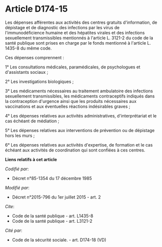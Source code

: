 # Article D174-15

Les dépenses afférentes aux activités des centres gratuits d'information, de dépistage et de diagnostic des infections par
les virus de l'immunodéficience humaine et des hépatites virales et des infections sexuellement transmissibles mentionnés à
l'article L. 3121-2 du code de la santé publique sont prises en charge par le fonds mentionné à l'article L. 1435-8 du même
code. 

Ces dépenses comprennent : 

1° Les consultations médicales, paramédicales, de psychologues et d'assistants sociaux ; 

2° Les investigations biologiques ; 

3° Les médicaments nécessaires au traitement ambulatoire des infections sexuellement transmissibles, les médicaments
contraceptifs indiqués dans la contraception d'urgence ainsi que les produits nécessaires aux vaccinations et aux éventuelles
réactions indésirables graves ; 

4° Les dépenses relatives aux activités administratives, d'interprétariat et le cas échéant de médiation ; 

5° Les dépenses relatives aux interventions de prévention ou de dépistage hors les murs ; 

6° Les dépenses relatives aux activités d'expertise, de formation et le cas échéant aux activités de coordination qui sont
confiées à ces centres.

**Liens relatifs à cet article**

_Codifié par_:

  - Décret n°85-1354 du 17 décembre 1985

_Modifié par_:

  - Décret n°2015-796 du 1er juillet 2015 - art. 2

_Cite_:

  - Code de la santé publique - art. L1435-8
  - Code de la santé publique - art. L3121-2

_Cité par_:

  - Code de la sécurité sociale. - art. D174-18 (VD)
